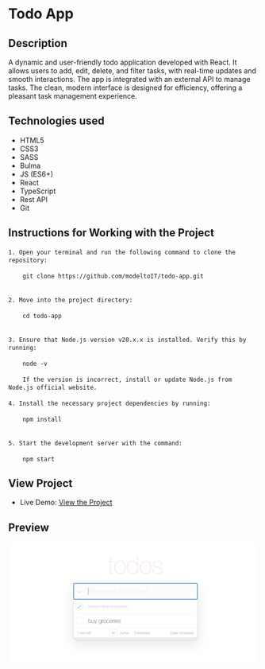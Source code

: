 # Todo App

## Description
A dynamic and user-friendly todo application developed with React. It allows users to add, edit, delete, and filter tasks, with real-time updates and smooth interactions. The app is integrated with an external API to manage tasks. The clean, modern interface is designed for efficiency, offering a pleasant task management experience.

## Technologies used
* HTML5
* CSS3
* SASS
* Bulma
* JS (ES6+)
* React
* TypeScript
* Rest API
* Git

## Instructions for Working with the Project

	1. Open your terminal and run the following command to clone the repository:

        git clone https://github.com/modeltoIT/todo-app.git


	2. Move into the project directory:
    
        cd todo-app


	3. Ensure that Node.js version v20.x.x is installed. Verify this by running:
        
        node -v
        
        If the version is incorrect, install or update Node.js from Node.js official website.

	4. Install the necessary project dependencies by running:
        
        npm install


	5. Start the development server with the command:

        npm start

## View Project

* Live Demo: [View the Project](https://modeltoit.github.io/todo-app/)

## Preview

![Preview](./src/images/preview.png)
